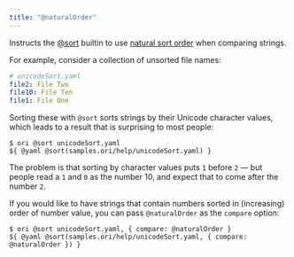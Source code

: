 ```yaml
---
title: "@naturalOrder"
---
```


Instructs the [@sort](@sort.html) builtin to use [natural sort order](https://en.wikipedia.org/wiki/Natural_sort_order) when comparing strings.

For example, consider a collection of unsorted file names:

```yaml
# unicodeSort.yaml
file2: File Two
file10: File Ten
file1: File One
```

Sorting these with `@sort` sorts strings by their Unicode character values, which leads to a result that is surprising to most people:

```console
$ ori @sort unicodeSort.yaml
${ @yaml @sort(samples.ori/help/unicodeSort.yaml) }
```

The problem is that sorting by character values puts `1` before `2` — but people read a `1` and `0` as the number 10, and expect that to come after the number `2`.

If you would like to have strings that contain numbers sorted in (increasing) order of number value, you can pass `@naturalOrder` as the `compare` option:

```console
$ ori @sort unicodeSort.yaml, { compare: @naturalOrder }
${ @yaml @sort(samples.ori/help/unicodeSort.yaml, { compare: @naturalOrder }) }
```
